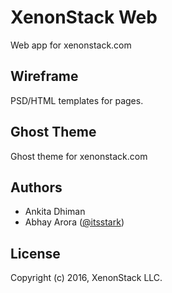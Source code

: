XenonStack Web
==============
Web app for xenonstack.com


Wireframe
---------
PSD/HTML templates for pages.


Ghost Theme
----------------
Ghost theme for xenonstack.com


Authors
-------
 * Ankita Dhiman
 * Abhay Arora ([@itsstark](https://github.com/itsstark))


License
-------
Copyright (c) 2016, XenonStack LLC.
